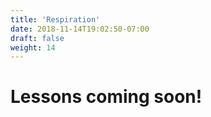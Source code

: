 ```yaml
---
title: 'Respiration'
date: 2018-11-14T19:02:50-07:00
draft: false
weight: 14
---
```


# Lessons coming soon!
